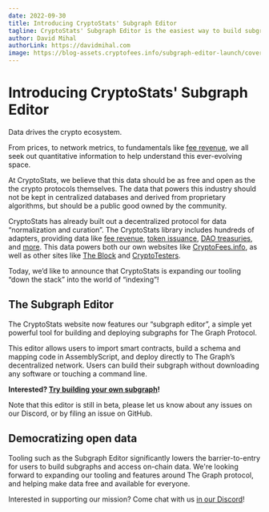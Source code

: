 ```yaml
---
date: 2022-09-30
title: Introducing CryptoStats' Subgraph Editor
tagline: CryptoStats' Subgraph Editor is the easiest way to build subgraphs on The Graph Protocol
author: David Mihal
authorLink: https://davidmihal.com
image: https://blog-assets.cryptofees.info/subgraph-editor-launch/cover.png
---
```


# Introducing CryptoStats' Subgraph Editor

Data drives the crypto ecosystem.

From prices, to network metrics, to fundamentals like [fee revenue](https://cryptofees.info/), we all seek out quantitative information to help understand this ever-evolving space.

At CryptoStats, we believe that this data should be as free and open as the the crypto protocols themselves. The data that powers this industry should not be kept in centralized databases and derived from proprietary algorithms, but should be a public good owned by the community.

CryptoStats has already built out a decentralized protocol for data “normalization and curation”. The CryptoStats library includes hundreds of adapters, providing data like [fee revenue](/discover/fees), [token issuance](/discover/issuance), [DAO treasuries](/discover/treasuries), and [more](/discover). This data powers both our own websites like [CryptoFees.info](https://cryptofees.info/), as well as other sites like [The Block](https://www.theblock.co/data/decentralized-finance/protocol-revenue) and [CryptoTesters](https://cryptotesters.com/ethereum-staking-platforms).

Today, we’d like to announce that CryptoStats is expanding our tooling “down the stack” into the world of “indexing”!

## The Subgraph Editor

The CryptoStats website now features our “subgraph editor”, a simple yet powerful tool for building and deploying subgraphs for The Graph Protocol.

This editor allows users to import smart contracts, build a schema and mapping code in AssemblyScript, and deploy directly to The Graph’s decentralized network. Users can build their subgraph without downloading any software or touching a command line.

**Interested? [Try building your own subgraph](/editor/subgraph)!**

Note that this editor is still in beta, please let us know about any issues on our Discord, or by filing an issue on GitHub.

## Democratizing open data

Tooling such as the Subgraph Editor significantly lowers the barrier-to-entry for users to build subgraphs and access on-chain data. We're looking forward to expanding our tooling and features around The Graph protocol, and helping make data free and available for everyone.

Interested in supporting our mission? Come chat with us [in our Discord](/discord)!
